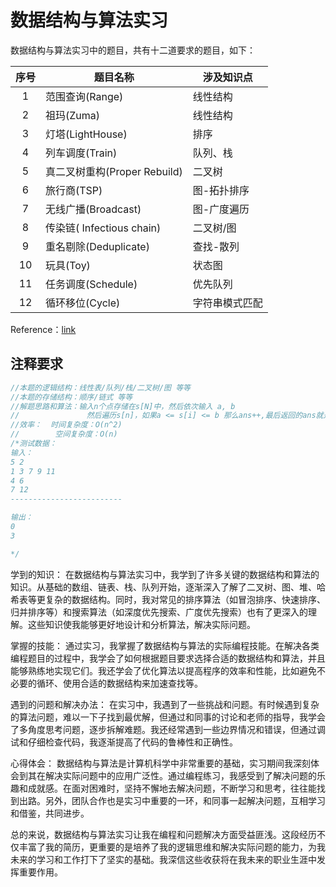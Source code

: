 # 数据结构与算法实习

数据结构与算法实习中的题目，共有十二道要求的题目，如下：

|序号|  题目名称  | 涉及知识点  |
|:--:|-----------|------------|
|1  |范围查询(Range)    |   线性结构    |
|2  |祖玛(Zuma) |   线性结构    |
|3  |灯塔(LightHouse)   |   排序    |
|4  |列车调度(Train)    |   队列、栈    |
|5  |真二叉树重构(Proper Rebuild)   |   二叉树  |
|6  |旅行商(TSP)    |图-拓扑排序    |
|7  |无线广播(Broadcast)    |图-广度遍历    |
|8  |传染链( Infectious chain) |二叉树/图   |
|9  |重名剔除(Deduplicate)  |查找-散列  |
|10 |玩具(Toy)  |状态图 |
|11 |任务调度(Schedule) |优先队列   |
|12 |循环移位(Cycle)    |字符串模式匹配 |

Reference：[link](https://blog.csdn.net/weixin_51060450/article/details/128208222?ops_request_misc=&request_id=&biz_id=102&utm_term=%E6%9F%90%E5%B9%BF%E6%92%AD%E5%85%AC%E5%8F%B8%E8%A6%81%E5%9C%A8%E4%B8%80%E4%B8%AA%E5%9C%B0%E5%8C%BA%E6%9E%B6%E8%AE%BE%E6%97%A0%E7%BA%BF%E5%B9%BF%E6%92%AD%E5%8F%91%E5%B0%84%E8%A3%85%E7%BD%AE%E3%80%82%E8%AF%A5%E5%9C%B0%E5%8C%BA%E5%85%B1%E6%9C%89n%E4%B8%AA%E5%B0%8F&utm_medium=distribute.pc_search_result.none-task-blog-2~all~sobaiduweb~default-4-128208222.nonecase&spm=1018.2226.3001.4187)

## 注释要求

```cpp
//本题的逻辑结构：线性表/队列/栈/二叉树/图 等等
//本题的存储结构：顺序/链式 等等
//解题思路和算法：输入n个点存储在s[N]中，然后依次输入 a, b
//               然后遍历s[n]，如果a <= s[i] <= b 那么ans++,最后返回的ans就是落点数量
//效率：  时间复杂度：O(n^2)
//        空间复杂度：O(n)
/*测试数据：
输入：
5 2
1 3 7 9 11
4 6
7 12
-------------------------

输出：
0
3

*/
```

学到的知识：
在数据结构与算法实习中，我学到了许多关键的数据结构和算法的知识。从基础的数组、链表、栈、队列开始，逐渐深入了解了二叉树、图、堆、哈希表等更复杂的数据结构。同时，我对常见的排序算法（如冒泡排序、快速排序、归并排序等）和搜索算法（如深度优先搜索、广度优先搜索）也有了更深入的理解。这些知识使我能够更好地设计和分析算法，解决实际问题。

掌握的技能：
通过实习，我掌握了数据结构与算法的实际编程技能。在解决各类编程题目的过程中，我学会了如何根据题目要求选择合适的数据结构和算法，并且能够熟练地实现它们。我还学会了优化算法以提高程序的效率和性能，比如避免不必要的循环、使用合适的数据结构来加速查找等。

遇到的问题和解决办法：
在实习中，我遇到了一些挑战和问题。有时候遇到复杂的算法问题，难以一下子找到最优解，但通过和同事的讨论和老师的指导，我学会了多角度思考问题，逐步拆解难题。我还经常遇到一些边界情况和错误，但通过调试和仔细检查代码，我逐渐提高了代码的鲁棒性和正确性。

心得体会：
数据结构与算法是计算机科学中非常重要的基础，实习期间我深刻体会到其在解决实际问题中的应用广泛性。通过编程练习，我感受到了解决问题的乐趣和成就感。在面对困难时，坚持不懈地去解决问题，不断学习和思考，往往能找到出路。另外，团队合作也是实习中重要的一环，和同事一起解决问题，互相学习和借鉴，共同进步。

总的来说，数据结构与算法实习让我在编程和问题解决方面受益匪浅。这段经历不仅丰富了我的简历，更重要的是培养了我的逻辑思维和解决实际问题的能力，为我未来的学习和工作打下了坚实的基础。我深信这些收获将在我未来的职业生涯中发挥重要作用。
